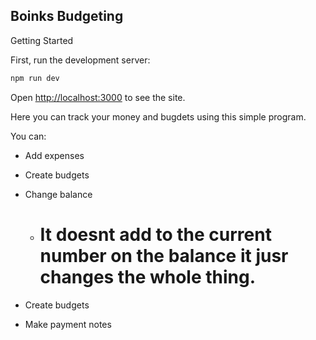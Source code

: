 ## Boinks Budgeting

Getting Started

First, run the development server:

```bash
npm run dev
```

Open [http://localhost:3000](http://localhost:3000) to see the site.

Here you can track your money and bugdets using this simple program.

You can:

- Add expenses
- Create budgets
- Change balance

  - # It doesnt add to the current number on the balance it jusr changes the whole thing.

- Create budgets
- Make payment notes
